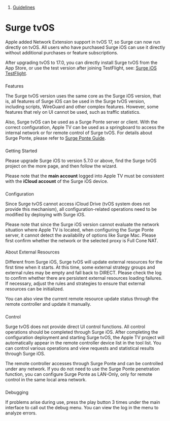 1.  [Guidelines](/surge-knowledge-base/guidelines)

Surge tvOS
==========

Apple added Network Extension support in tvOS 17, so Surge can now run directly on tvOS. All users who have purchased Surge iOS can use it directly without additional purchases or feature subscriptions.

After upgrading tvOS to 17.0, you can directly install Surge tvOS from the App Store, or use the test version after joining TestFlight, see: [Surge iOS TestFlight](/surge-knowledge-base/faq/ios-testflight).

### 

[](#features)

Features

The Surge tvOS version uses the same core as the Surge iOS version, that is, all features of Surge iOS can be used in the Surge tvOS version, including scripts, WireGuard and other complex features. However, some features that rely on UI cannot be used, such as traffic statistics.

Also, Surge tvOS can be used as a Surge Ponte server or client. With the correct configuration, Apple TV can be used as a springboard to access the internal network or for remote control of Surge tvOS. For details about Surge Ponte, please refer to [Surge Ponte Guide](/surge-knowledge-base/guidelines/ponte).

### 

[](#getting-started)

Getting Started

Please upgrade Surge iOS to version 5.7.0 or above, find the Surge tvOS project on the more page, and then follow the wizard.

Please note that the **main account** logged into Apple TV must be consistent with the **iCloud account** of the Surge iOS device.

### 

[](#configuration)

Configuration

Since Surge tvOS cannot access iCloud Drive (tvOS system does not provide this mechanism), all configuration-related operations need to be modified by deploying with Surge iOS.

Please note that since the Surge iOS version cannot evaluate the network situation where Apple TV is located, when configuring the Surge Ponte server, it cannot detect the availability of options like Surge Mac. Please first confirm whether the network or the selected proxy is Full Cone NAT.

#### 

[](#about-external-resources)

About External Resources

Different from Surge iOS, Surge tvOS will update external resources for the first time when it starts. At this time, some external strategy groups and external rules may be empty and fall back to DIRECT. Please check the log to confirm whether there are persistent external resources loading failures. If necessary, adjust the rules and strategies to ensure that external resources can be initialized.

You can also view the current remote resource update status through the remote controller and update it manually.

### 

[](#control)

Control

Surge tvOS does not provide direct UI control functions. All control operations should be completed through Surge iOS. After completing the configuration deployment and starting Surge tvOS, the Apple TV project will automatically appear in the remote controller device list in the tool list. You can control various operations and view requests and statistical results through Surge iOS.

The remote controller accesses through Surge Ponte and can be controlled under any network. If you do not need to use the Surge Ponte penetration function, you can configure Surge Ponte as LAN-Only, only for remote control in the same local area network.

### 

[](#debugging)

Debugging

If problems arise during use, press the play button 3 times under the main interface to call out the debug menu. You can view the log in the menu to analyze errors.